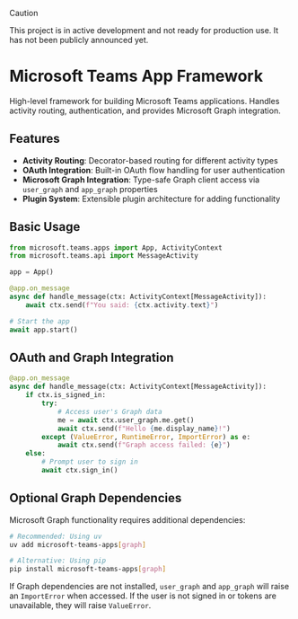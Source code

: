 > [!CAUTION]
> This project is in active development and not ready for production use. It has not been publicly announced yet.

# Microsoft Teams App Framework

High-level framework for building Microsoft Teams applications.
Handles activity routing, authentication, and provides Microsoft Graph integration.

## Features

- **Activity Routing**: Decorator-based routing for different activity types
- **OAuth Integration**: Built-in OAuth flow handling for user authentication
- **Microsoft Graph Integration**: Type-safe Graph client access via `user_graph` and `app_graph` properties
- **Plugin System**: Extensible plugin architecture for adding functionality

## Basic Usage

```python
from microsoft.teams.apps import App, ActivityContext
from microsoft.teams.api import MessageActivity

app = App()

@app.on_message
async def handle_message(ctx: ActivityContext[MessageActivity]):
    await ctx.send(f"You said: {ctx.activity.text}")

# Start the app
await app.start()
```

## OAuth and Graph Integration

```python
@app.on_message
async def handle_message(ctx: ActivityContext[MessageActivity]):
    if ctx.is_signed_in:
        try:
            # Access user's Graph data
            me = await ctx.user_graph.me.get()
            await ctx.send(f"Hello {me.display_name}!")
        except (ValueError, RuntimeError, ImportError) as e:
            await ctx.send(f"Graph access failed: {e}")
    else:
        # Prompt user to sign in
        await ctx.sign_in()
```

## Optional Graph Dependencies

Microsoft Graph functionality requires additional dependencies:

```bash
# Recommended: Using uv
uv add microsoft-teams-apps[graph]

# Alternative: Using pip
pip install microsoft-teams-apps[graph]
```

If Graph dependencies are not installed, `user_graph` and `app_graph` will raise an `ImportError` when accessed. If the user is not signed in or tokens are unavailable, they will raise `ValueError`.

